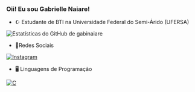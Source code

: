 ### Oii! Eu sou Gabrielle Naiare!

- ☪️ Estudante de BTI na Universidade Federal do Semi-Árido (UFERSA)

![Estatísticas do GitHub de gabinaiare](https://github-readme-stats.vercel.app/api?username=gabinaiare&show_icons=true&hide=contribs,prs&cache_seconds=86400&theme=midnight-purple)

- 📱Redes Sociais

[![Instagram](https://img.shields.io/badge/Instagram-E4405F?style=for-the-badge&logo=instagram&logoColor=white)](https://www.instagram.com/gabrielle_naiare/)

- 🖥️ Linguagens de Programação

[![C](https://img.shields.io/badge/C-00599C?style=for-the-badge&logo=c&logoColor=white)](https://pt.wikipedia.org/wiki/C_(linguagem_de_programa%C3%A7%C3%A3o))
